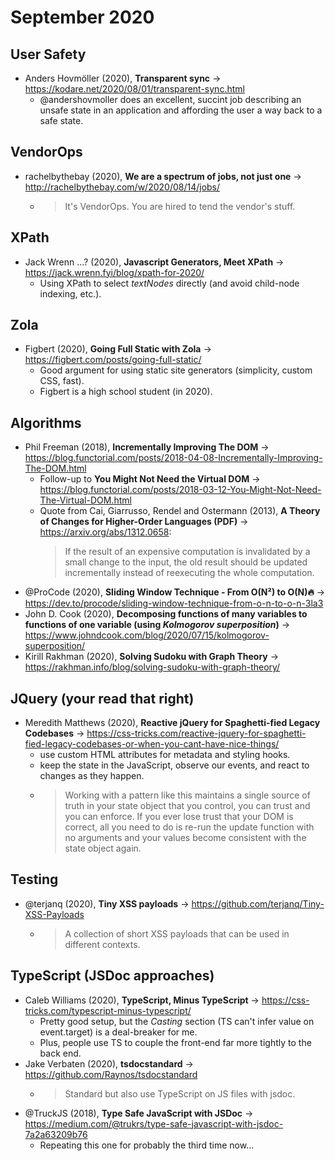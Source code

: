 # September 2020

## User Safety

+ Anders Hovmöller (2020), **Transparent sync** &#8594; https://kodare.net/2020/08/01/transparent-sync.html
  - @andershovmoller does an excellent, succint job describing an unsafe state in an application and affording the user a way back to a safe state.

## VendorOps

+ rachelbythebay (2020), **We are a spectrum of jobs, not just one** &#8594; http://rachelbythebay.com/w/2020/08/14/jobs/
  - > It's VendorOps. You are hired to tend the vendor's stuff.

## XPath

+ Jack Wrenn ...? (2020), **Javascript Generators, Meet XPath** &#8594; https://jack.wrenn.fyi/blog/xpath-for-2020/
  - Using XPath to select *textNodes* directly (and avoid child-node indexing, etc.).

## Zola

+ Figbert (2020), **Going Full Static with Zola** &#8594; https://figbert.com/posts/going-full-static/
  - Good argument for using static site generators (simplicity, custom CSS, fast).
  - Figbert is a high school student (in 2020).
  
## Algorithms

+ Phil Freeman (2018), **Incrementally Improving The DOM** &#8594; https://blog.functorial.com/posts/2018-04-08-Incrementally-Improving-The-DOM.html
  - Follow-up to **You Might Not Need the Virtual DOM** &#8594; https://blog.functorial.com/posts/2018-03-12-You-Might-Not-Need-The-Virtual-DOM.html
  - Quote from Cai, Giarrusso, Rendel and Ostermann (2013), **A Theory of Changes for Higher-Order Languages (PDF)** &#8594; https://arxiv.org/abs/1312.0658:
    > If the result of an expensive computation is invalidated by a small change to the input, the old result should be updated incrementally instead of reexecuting the whole computation.
+ @ProCode (2020), **Sliding Window Technique - From O(N²) to O(N)🔥** &#8594; https://dev.to/procode/sliding-window-technique-from-o-n-to-o-n-3la3
+ John D. Cook (2020), **Decomposing functions of many variables to functions of one variable (using *Kolmogorov superposition*)** &#8594; https://www.johndcook.com/blog/2020/07/15/kolmogorov-superposition/
+ Kirill Rakhman (2020), **Solving Sudoku with Graph Theory** &#8594; https://rakhman.info/blog/solving-sudoku-with-graph-theory/

## JQuery (your read that right)

+ Meredith Matthews (2020), **Reactive jQuery for Spaghetti-fied Legacy Codebases** &#8594; https://css-tricks.com/reactive-jquery-for-spaghetti-fied-legacy-codebases-or-when-you-cant-have-nice-things/
  - use custom HTML attributes for metadata and styling hooks.
  - keep the state in the JavaScript, observe our events, and react to changes as they happen.
  - >  Working with a pattern like this maintains a single source of truth in your state object that you control, you can trust and you can enforce. If you ever lose trust that your DOM is correct, all you need to do is re-run the update function with no arguments and your values become consistent with the state object again.

## Testing

+ @terjanq (2020), **Tiny XSS payloads** &#8594; https://github.com/terjanq/Tiny-XSS-Payloads
  - > A collection of short XSS payloads that can be used in different contexts.
  
## TypeScript (JSDoc approaches)

+ Caleb Williams (2020), **TypeScript, Minus TypeScript** &#8594; https://css-tricks.com/typescript-minus-typescript/
  - Pretty good setup, but the *Casting* section (TS can't infer value on event.target) is a deal-breaker for me.
  - Plus, people use TS to couple the front-end far more tightly to the back end.
+ Jake Verbaten (2020), **tsdocstandard** &#8594; https://github.com/Raynos/tsdocstandard
  - > Standard but also use TypeScript on JS files with jsdoc.
+ @TruckJS (2018), **Type Safe JavaScript with JSDoc** &#8594; https://medium.com/@trukrs/type-safe-javascript-with-jsdoc-7a2a63209b76
  - Repeating this one for probably the third time now...
